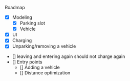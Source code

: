 Roadmap

- [x] Modeling
  - [x] Parking slot
  - [x] Vehicle
- [x] UI
- [x] Charging
- [x] Unparking/removing a vehicle

- [] leaving and entering again should not charge again
- [] Entry points
  - [] Adding a vehicle
  - [] Distance optimization
